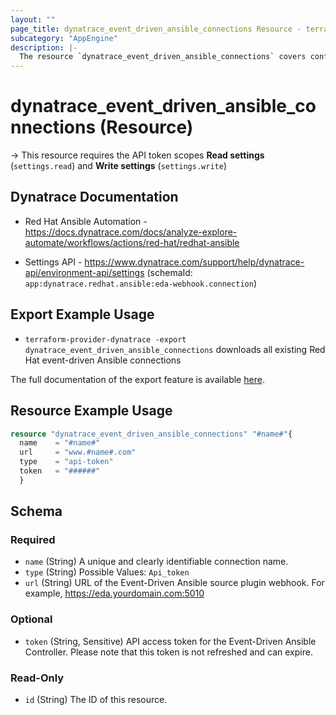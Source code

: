 ```yaml
---
layout: ""
page_title: dynatrace_event_driven_ansible_connections Resource - terraform-provider-dynatrace"
subcategory: "AppEngine"
description: |-
  The resource `dynatrace_event_driven_ansible_connections` covers configuration for Red Hat event-driven Ansible connections
---
```


# dynatrace_event_driven_ansible_connections (Resource)

-> This resource requires the API token scopes **Read settings** (`settings.read`) and **Write settings** (`settings.write`)

## Dynatrace Documentation

- Red Hat Ansible Automation - https://docs.dynatrace.com/docs/analyze-explore-automate/workflows/actions/red-hat/redhat-ansible

- Settings API - https://www.dynatrace.com/support/help/dynatrace-api/environment-api/settings (schemaId: `app:dynatrace.redhat.ansible:eda-webhook.connection`)

## Export Example Usage

- `terraform-provider-dynatrace -export dynatrace_event_driven_ansible_connections` downloads all existing Red Hat event-driven Ansible connections

The full documentation of the export feature is available [here](https://dt-url.net/h203qmc).

## Resource Example Usage

```terraform
resource "dynatrace_event_driven_ansible_connections" "#name#"{
  name    = "#name#"
  url     = "www.#name#.com"
  type    = "api-token"
  token   = "######"
  }
```

<!-- schema generated by tfplugindocs -->
## Schema

### Required

- `name` (String) A unique and clearly identifiable connection name.
- `type` (String) Possible Values: `Api_token`
- `url` (String) URL of the Event-Driven Ansible source plugin webhook. For example, https://eda.yourdomain.com:5010

### Optional

- `token` (String, Sensitive) API access token for the Event-Driven Ansible Controller. Please note that this token is not refreshed and can expire.

### Read-Only

- `id` (String) The ID of this resource.
 